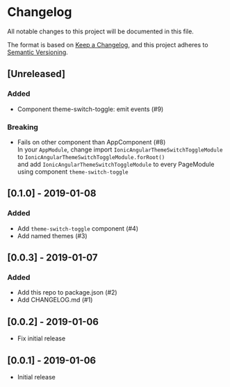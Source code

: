 # Changelog
All notable changes to this project will be documented in this file.

The format is based on [Keep a Changelog](https://keepachangelog.com/en/1.0.0/),
and this project adheres to [Semantic Versioning](https://semver.org/spec/v2.0.0.html).

## [Unreleased]
### Added
- Component theme-switch-toggle: emit events (#9)

### Breaking
- Fails on other component than AppComponent (#8)  
  In your `AppModule`, change import `IonicAngularThemeSwitchToggleModule` to `IonicAngularThemeSwitchToggleModule.forRoot()`  
  and add `IonicAngularThemeSwitchToggleModule` to every PageModule using component `theme-switch-toggle`

## [0.1.0] - 2019-01-08
### Added
- Add `theme-switch-toggle` component (#4)
- Add named themes (#3)

## [0.0.3] - 2019-01-07
### Added
- Add this repo to package.json (#2)
- Add CHANGELOG.md (#1)

## [0.0.2] - 2019-01-06
- Fix initial release 

## [0.0.1] - 2019-01-06
- Initial release 
